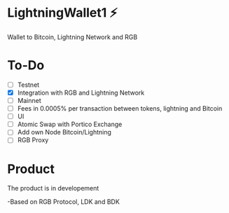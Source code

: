 # LightningWallet1 :zap: 

Wallet to Bitcoin, Lightning Network and RGB

# To-Do

- [ ] Testnet
- [x] Integration with RGB and Lightning Network
- [ ] Mainnet
- [ ] Fees in 0.0005% per transaction between tokens, lightning and Bitcoin 
- [ ] UI
- [ ] Atomic Swap with Portico Exchange
- [ ] Add own Node Bitcoin/Lightning
- [ ] RGB Proxy

# Product

The product is in developement 

-Based on RGB Protocol, LDK and BDK
